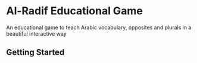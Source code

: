 # Al-Radif Educational Game

An educational game to teach Arabic vocabulary, opposites and plurals in a beautiful interactive way

## Getting Started
